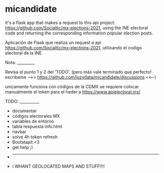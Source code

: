 # micandidate

It's a flask app that makes a request to this api project: https://github.com/Socialtic/mx-elections-2021, using the INE electoral code and returning the corresponding information popular election posts.


Aplicación de Flask que realiza un request a api https://github.com/Socialtic/mx-elections-2021, utilixando el codigo electoral de la INE.


Nota: _________

Revisa el punto 1 y 2 del 'TODO'. (pero más vale terminado que perfecto! escribeme -->> https://github.com/luzydata/micandidate/discussions <<--)

unicamente funciona con códigos de la CDMX
se requiere colocar manualmente el token para el heder a https://www.apielectoral.mx/

TODO:  __________
 - documentar 
 - códigos electorales MX
 - variables de entorno 
 - tabla respuesta info.html
 - navbar
 - solve 4h token refresh
 - Bootstapit <3
 - get help ;)
 - _________________________________
 - I WHANT GEOLOCATED MAPS AND STUFF!!!!
